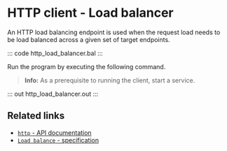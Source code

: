 # HTTP client - Load balancer

An HTTP load balancing endpoint is used when the request load needs to be load balanced across a given  set of target endpoints.

::: code http_load_balancer.bal :::

Run the program by executing the following command.

>**Info:** As a prerequisite to running the client, start a service.

::: out http_load_balancer.out :::

## Related links
- [`http` - API documentation](https://lib.ballerina.io/ballerina/http/latest/)
- [`Load balance` - specification](https://ballerina.io/spec/http/#2417-load-balance)
